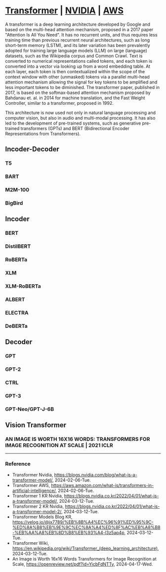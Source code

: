 # [Transformer](https://en.wikipedia.org/wiki/Transformer_(deep_learning_architecture)) | [NVIDIA](https://blogs.nvidia.com/blog/what-is-a-transformer-model/) | [AWS](https://aws.amazon.com/what-is/transformers-in-artificial-intelligence/)

A transformer is a deep learning architecture developed by Google and based on the multi-head attention mechanism, proposed in a 2017 paper "Attention Is All You Need". It has no recurrent units, and thus requires less training time than previous recurrent neural architectures, such as long short-term memory (LSTM), and its later variation has been prevalently adopted for training large language models (LLM) on large (language) datasets, such as the Wikipedia corpus and Common Crawl. Text is converted to numerical representations called tokens, and each token is converted into a vector via looking up from a word embedding table. At each layer, each token is then contextualized within the scope of the context window with other (unmasked) tokens via a parallel multi-head attention mechanism allowing the signal for key tokens to be amplified and less important tokens to be diminished. The transformer paper, published in 2017, is based on the softmax-based attention mechanism proposed by Bahdanau et. al. in 2014 for machine translation, and the Fast Weight Controller, similar to a transformer, proposed in 1992.

This architecture is now used not only in natural language processing and computer vision, but also in audio and multi-modal processing. It has also led to the development of pre-trained systems, such as generative pre-trained transformers (GPTs) and BERT (Bidirectional Encoder Representations from Transformers).

## Incoder-Decoder

### T5

### BART

### M2M-100

### BigBird

## Incoder

### BERT

### DistilBERT

### RoBERTa

### XLM

### XLM-RoBERTa

### ALBERT

### ELECTRA

### DeBERTa

## Decoder

### GPT

### GPT-2

### CTRL

### GPT-3

### GPT-Neo/GPT-J-6B

## Vision Transformer

### AN IMAGE IS WORTH 16X16 WORDS: TRANSFORMERS FOR IMAGE RECOGNITION AT SCALE | 2021 ICLR

---

### Reference
- Transformer Nvidia, https://blogs.nvidia.com/blog/what-is-a-transformer-model/, 2024-02-06-Tue.
- Transformer AWS, https://aws.amazon.com/what-is/transformers-in-artificial-intelligence/, 2024-02-06-Tue.
- Transformer 1 KR Nvidia, https://blogs.nvidia.co.kr/2022/04/01/what-is-a-transformer-model/, 2024-03-12-Tue.
- Transformer 2 KR Nvidia, https://blogs.nvidia.co.kr/2022/04/01/what-is-a-transformer-model-2/, 2024-03-12-Tue.
- Transformer Models Blog KR, https://velog.io/@jx7789/%EB%8B%A4%EC%96%91%ED%95%9C-%ED%8A%B8%EB%9E%9C%EC%8A%A4%ED%8F%AC%EB%A8%B8-%EB%AA%A8%EB%8D%B8%EB%93%A4-l3z5ap4p, 2024-03-12-Tue.
- Transformer Wiki, https://en.wikipedia.org/wiki/Transformer_(deep_learning_architecture), 2024-03-12-Tue.
- An Image is Worth 16x16 Words Transformers for Image Recognition at Scale, https://openreview.net/pdf?id=YicbFdNTTy, 2024-04-17-Wed.
